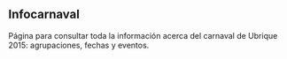 ## Infocarnaval
Página para consultar toda la información acerca del carnaval de Ubrique 2015: agrupaciones, fechas y eventos.
